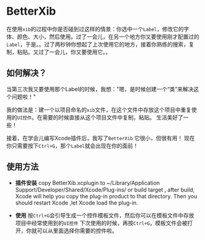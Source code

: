 BetterXib
=========
在使用`xib`的过程中你是否碰到过这样的情景：你选中一个`Label`，修改它的字体、颜色、大小，然后使用。过了一会儿，在另一个地方你又要使用刚才配置过的`Label`，于是。。过了两秒钟你想起了上次使用它的地方，接着你熟练的搜索，复制，粘贴。又过了一会儿，你又要使用它。。

如何解决？
--------

当第三次我又要使用那个Label的时候，我想："嗯，是时候创建一个“类”来解决这个问题啦！"

我的做法是：建一个以项目命名的`xib`文件，在这个文件中存放这个项目中重复使用的`UI控件`。在需要的时候直接从这个项目文件中复制，粘贴。
生活美好了一些！

接着，在学会儿编写Xcode插件后，我写了`BetterXib`
它很小，但很有用！
现在你只需要按下`Ctrl+G`，那个`Label`就会出现在你的面前！

使用方法
--------
- **插件安装**
  copy BetterXib.xcplugin to ~/Library/Application Support/Developer/Shared/Xcode/Plug-ins/ or build target , after build, Xcode will help you copy the plug-in product to that directory.
Then you should restart Xcode ,let Xcode load the plug-in.

- **使用**
  按`Ctrl+G`会引导生成一个控件模板文件，然后你可以在模板文件中存放项目中经常使用到的`UI控件`
  下次使用的时候，再按`Ctrl+G`，模板文件会被打开，你就可以从里面选择你需要的控件啦。

